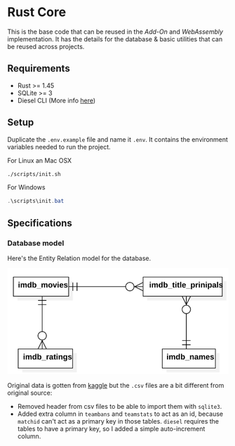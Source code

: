 # Rust Core

This is the base code that can be reused in the _Add-On_ and _WebAssembly_ implementation. It has
the details for the database & basic utilities that can be reused across projects.

## Requirements

-   Rust >= 1.45
-   SQLite >= 3
-   Diesel CLI (More info [here](https://diesel.rs/guides/getting-started/))

## Setup

Duplicate the `.env.example` file and name it `.env`. It contains the environment variables needed
to run the project.

For Linux an Mac OSX

```bash
./scripts/init.sh
```

For Windows

```powershell
.\scripts\init.bat
```

## Specifications

### Database model

Here's the Entity Relation model for the database.

![Database Entity Relation Diagram](../db.svg)

Original data is gotten from [kaggle](https://www.kaggle.com/paololol/league-of-legends-ranked-matches)
but the `.csv` files are a bit different from original source:

-   Removed header from csv files to be able to import them with `sqlite3`.
-   Added extra column in `teambans` and `teamstats` to act as an id, because `matchid` can't act as
    a primary key in those tables. `diesel` requires the tables to have a primary key, so I added a
    simple auto-increment column.
